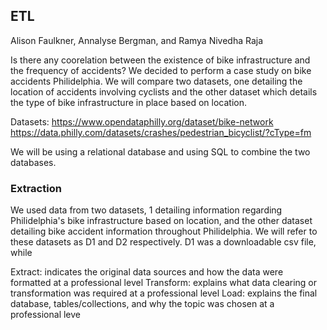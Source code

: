 ## ETL 
Alison Faulkner, Annalyse Bergman, and Ramya Nivedha Raja

Is there any coorelation between the existence of bike infrastructure and the frequency of accidents? We decided to perform a case study on bike accidents Philidelphia. We will compare two datasets, one detailing the location of accidents involving cyclists and the other dataset which details the type of bike infrastructure in place based on location. 

Datasets: 
https://www.opendataphilly.org/dataset/bike-network 
https://data.philly.com/datasets/crashes/pedestrian_bicyclist/?cType=fm  

We will be using a relational database and using SQL to combine the two databases. 

### Extraction
We used data from two datasets, 1 detailing information regarding Philidelphia's bike infrastructure based on location, and the other dataset detailing bike accident information throughout Philidelphia. We will refer to these datasets as D1 and D2 respectively. D1 was a downloadable csv file, while 

Extract: indicates the original
data sources and how the data
were formatted at a professional
level
Transform: explains what data
clearing or transformation was
required at a professional level
Load: explains the final
database, tables/collections, and
why the topic was chosen at a
professional leve
